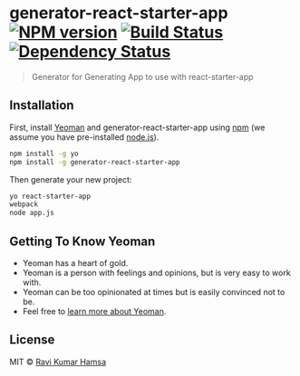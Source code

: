 # generator-react-starter-app [![NPM version][npm-image]][npm-url] [![Build Status][travis-image]][travis-url] [![Dependency Status][daviddm-image]][daviddm-url]
> Generator for Generating App to use with react-starter-app

## Installation

First, install [Yeoman](http://yeoman.io) and generator-react-starter-app using [npm](https://www.npmjs.com/) (we assume you have pre-installed [node.js](https://nodejs.org/)).

```bash
npm install -g yo
npm install -g generator-react-starter-app
```

Then generate your new project:

```bash
yo react-starter-app
webpack
node app.js
```

## Getting To Know Yeoman

 * Yeoman has a heart of gold.
 * Yeoman is a person with feelings and opinions, but is very easy to work with.
 * Yeoman can be too opinionated at times but is easily convinced not to be.
 * Feel free to [learn more about Yeoman](http://yeoman.io/).

## License

MIT © [Ravi Kumar Hamsa]()


[npm-image]: https://badge.fury.io/js/generator-react-starter-app.svg
[npm-url]: https://npmjs.org/package/generator-react-starter-app
[travis-image]: https://travis-ci.org/ravihamsa/generator-react-starter-app.svg?branch=master
[travis-url]: https://travis-ci.org/ravihamsa/generator-react-starter-app
[daviddm-image]: https://david-dm.org/ravihamsa/generator-react-starter-app.svg?theme=shields.io
[daviddm-url]: https://david-dm.org/ravihamsa/generator-react-starter-app
